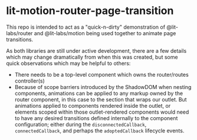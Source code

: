 # lit-motion-router-page-transition
This repo is intended to act as a "quick-n-dirty" demonstration of @lit-labs/router and @lit-labs/motion being used together to animate page transitions.

As both libraries are still under active development, there are a few details which may change dramatically from when this was created, but some quick observations which may be helpful to others:
- There needs to be a top-level component which owns the router/routes controller(s)
- Because of scope barriers introduced by the ShadowDOM when nesting components, animations can be applied to any markup owned by the router component, in this case to the section that wraps our outlet.  But animations applied to components rendered inside the outlet, or elements scoped within those outlet-rendered components would need to have any desired transitions defined internally to the component configuration; either during the `disconnectedCallback`, `connectedCallback`, and perhaps the `adoptedCallback` lifecycle events.